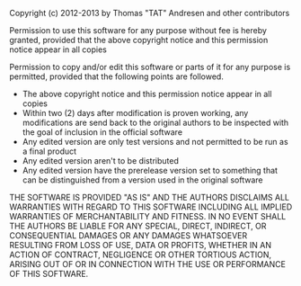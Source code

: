Copyright (c) 2012-2013 by Thomas "TAT" Andresen and other contributors

Permission to use this software for any purpose without fee is hereby granted, provided that the above copyright notice and this permission notice appear in all copies

Permission to copy and/or edit this software or parts of it for any purpose is permitted, provided that the following points are followed.
- The above copyright notice and this permission notice appear in all copies
- Within two (2) days after modification is proven working, any modifications are send back to the original authors to be inspected with the goal of inclusion in the official software
- Any edited version are only test versions and not permitted to be run as a final product
- Any edited version aren't to be distributed
- Any edited version have the prerelease version set to something that can be distinguished from a version used in the original software

THE SOFTWARE IS PROVIDED "AS IS" AND THE AUTHORS DISCLAIMS ALL WARRANTIES WITH REGARD TO THIS SOFTWARE INCLUDING ALL IMPLIED WARRANTIES OF MERCHANTABILITY AND FITNESS. IN NO EVENT SHALL THE AUTHORS BE LIABLE FOR ANY SPECIAL, DIRECT, INDIRECT, OR CONSEQUENTIAL DAMAGES OR ANY DAMAGES WHATSOEVER RESULTING FROM LOSS OF USE, DATA OR PROFITS, WHETHER IN AN ACTION OF CONTRACT, NEGLIGENCE OR OTHER TORTIOUS ACTION, ARISING OUT OF OR IN CONNECTION WITH THE USE OR PERFORMANCE OF THIS SOFTWARE.